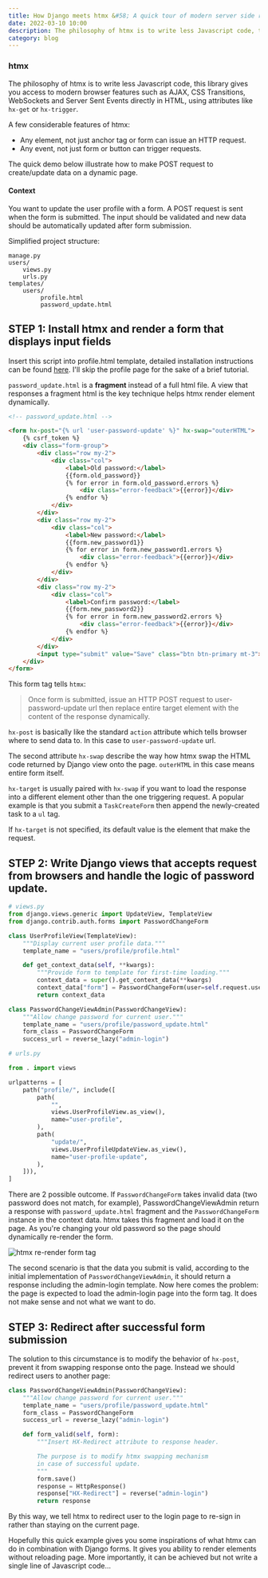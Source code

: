 ```yaml
---
title: How Django meets htmx &#58; A quick tour of modern server side rendering.
date: 2022-03-10 10:00
description: The philosophy of htmx is to write less Javascript code, this library gives you access to modern browser features such as AJAX, CSS Transitions, WebSockets and Server Sent Events directly in HTML, using attributes like `hx-get` or `hx-trigger`.
category: blog
---
```


### htmx
The philosophy of htmx is to write less Javascript code, this library gives you access to modern browser features such as AJAX, CSS Transitions, WebSockets and Server Sent Events directly in HTML, using attributes like `hx-get` or `hx-trigger`.

A few considerable features of htmx:

- Any element, not just anchor tag or form can issue an HTTP request.
- Any event, not just form or button can trigger requests.

The quick demo below illustrate how to make POST request to create/update data on a dynamic page.

#### Context
You want to update the user profile with a form. A POST request is sent when the form is submitted.
The input should be validated and new data should be automatically updated after form submission.

Simplified project structure:
```
manage.py
users/
    views.py
    urls.py
templates/
    users/
         profile.html
         password_update.html
```

## STEP 1: Install htmx and render a form that displays input fields

Insert this script into profile.html template, detailed installation instructions can be found [here](https://htmx.org/docs/#installing). I'll skip the profile page for the sake of a brief tutorial.

`password_update.html` is a **fragment** instead of a full html file. A view that responses a fragment html is the key technique helps htmx render element dynamically.
```html
<!-- password_update.html -->

<form hx-post="{% url 'user-password-update' %}" hx-swap="outerHTML">
    {% csrf_token %}
    <div class="form-group">
        <div class="row my-2">
            <div class="col">
                <label>Old password:</label>
                {{form.old_password}}
                {% for error in form.old_password.errors %}
                    <div class="error-feedback">{{error}}</div>
                {% endfor %}
            </div>
        </div>
        <div class="row my-2">
            <div class="col">
                <label>New password:</label>
                {{form.new_password1}}
                {% for error in form.new_password1.errors %}
                    <div class="error-feedback">{{error}}</div>
                {% endfor %}
            </div>
        </div>
        <div class="row my-2">
            <div class="col">
                <label>Confirm password:</label>
                {{form.new_password2}}
                {% for error in form.new_password2.errors %}
                    <div class="error-feedback">{{error}}</div>
                {% endfor %}
            </div>
        </div>
        <input type="submit" value="Save" class="btn btn-primary mt-3">
    </div>
</form>

```
This form tag tells `htmx`:

> Once form is submitted, issue an HTTP POST request to user-password-update url then replace entire target element with the content of the response dynamically.

`hx-post` is basically like the standard `action` attribute which tells browser where to send data to. In this case to `user-password-update` url.

The second attribute `hx-swap` describe the way how htmx swap the HTML code returned by Django view onto the page. `outerHTML` in this case means entire form itself.

`hx-target` is usually paired with `hx-swap` if you want to load the response into a different element other than the one triggering request. A popular example is that you submit a `TaskCreateForm` then append the newly-created task to a `ul`  tag.

If `hx-target` is not specified, its default value is the element that make the request.


## STEP 2: Write Django views that accepts request from browsers and handle the logic of password update.

```python
# views.py
from django.views.generic import UpdateView, TemplateView
from django.contrib.auth.forms import PasswordChangeForm

class UserProfileView(TemplateView):
    """Display current user profile data."""
    template_name = "users/profile/profile.html"

    def get_context_data(self, **kwargs):
        """Provide form to template for first-time loading."""
        context_data = super().get_context_data(**kwargs)
        context_data["form"] = PasswordChangeForm(user=self.request.user)
        return context_data

class PasswordChangeViewAdmin(PasswordChangeView):
    """Allow change password for current user."""
    template_name = "users/profile/password_update.html"
    form_class = PasswordChangeForm
    success_url = reverse_lazy("admin-login")
```

```python
# urls.py

from . import views

urlpatterns = [
    path("profile/", include([
        path(
            "",
            views.UserProfileView.as_view(),
            name="user-profile",
        ),
        path(
            "update/",
            views.UserProfileUpdateView.as_view(),
            name="user-profile-update",
        ),
    ])),
]
```

There are 2 possible outcome. If `PasswordChangeForm` takes invalid data (two password does not match, for example), PasswordChangeViewAdmin return a response with `password_update.html` fragment and the `PasswordChangeForm` instance in the context data. htmx takes this fragment and load it on the page. As you're changing your old password so the page should dynamically re-render the form.

![htmx re-render form tag](https://dev-to-uploads.s3.amazonaws.com/uploads/articles/g5s0d9cfbllfbqj1zyaj.png)

The second scenario is that the data you submit is valid, according to the initial implementation of `PasswordChangeViewAdmin`, it should return a response including the admin-login template. Now here comes the problem: the page is expected to load the admin-login page into the form tag. It does not make sense and not what we want to do.


## STEP 3: Redirect after successful form submission
The solution to this circumstance is to modify the behavior of `hx-post`, prevent it from swapping response onto the page. Instead we should redirect users to another page: 

```python
class PasswordChangeViewAdmin(PasswordChangeView):
    """Allow change password for current user."""
    template_name = "users/profile/password_update.html"
    form_class = PasswordChangeForm
    success_url = reverse_lazy("admin-login")

    def form_valid(self, form):
        """Insert HX-Redirect attribute to response header.

        The purpose is to modify htmx swapping mechanism
        in case of successful update.
        """
        form.save()
        response = HttpResponse()
        response["HX-Redirect"] = reverse("admin-login")
        return response
```
By this way, we tell htmx to redirect user to the login page to re-sign in rather than staying on the current page.

Hopefully this quick example gives you some inspirations of what htmx can do in combination with Django forms. It gives you ability to render elements without reloading page. More importantly, it can be achieved but not write a single line of Javascript code...




